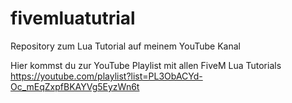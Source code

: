 # fivemluatutrial
Repository zum Lua Tutorial auf meinem YouTube Kanal

Hier kommst du zur YouTube Playlist mit allen FiveM Lua Tutorials
https://youtube.com/playlist?list=PL3ObACYd-Oc_mEqZxpfBKAYVg5EyzWn6t